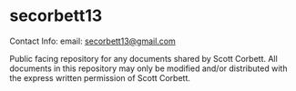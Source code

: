 secorbett13
===========

Contact Info:
email: secorbett13@gmail.com

Public facing repository for any documents shared by Scott Corbett. All documents in this repository may only be modified and/or distributed with the express written permission of Scott Corbett.

